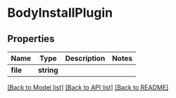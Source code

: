 # BodyInstallPlugin

## Properties
Name | Type | Description | Notes
------------ | ------------- | ------------- | -------------
**file** | **string** |  | 

[[Back to Model list]](../../README.md#documentation-for-models) [[Back to API list]](../../README.md#documentation-for-api-endpoints) [[Back to README]](../../README.md)

